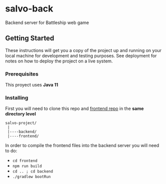 # salvo-back

Backend server for Battleship web game

## Getting Started

These instructions will get you a copy of the project up and running on your local machine for development and testing purposes. See deployment for notes on how to deploy the project on a live system.

### Prerequisites

This proyect uses **Java 11**


### Installing

First you will need to clone this repo and 
[frontend repo](https://github.com/Kraloz/salvo-front/) in the **same directory level**

```
salvo-project/
 |
 |----backend/
 |----frontend/
```
In order to compile the frontend files into the backend server you will need to do:

- `cd frontend`
- `npm run build`
- `cd .. ; cd backend`
- `./gradlew bootRun`
